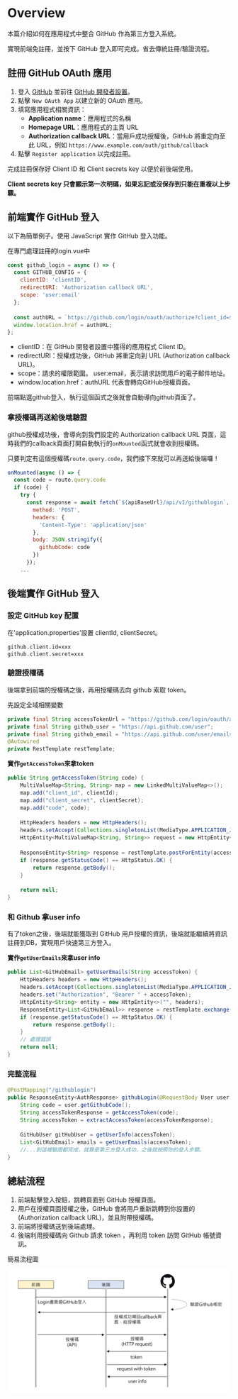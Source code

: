 # Overview

本篇介紹如何在應用程式中整合 GitHub 作為第三方登入系統。 

 
實現前端免註冊，並按下 GitHub 登入即可完成。省去傳統註冊/驗證流程。


## 註冊 GitHub OAuth 應用

1. 登入 [GitHub](https://github.com/) 並前往 [GitHub 開發者設置](https://github.com/settings/developers)。
2. 點擊 `New OAuth App` 以建立新的 OAuth 應用。
3. 填寫應用程式相關資訊：
    - **Application name**：應用程式的名稱
    - **Homepage URL**：應用程式的主頁 URL
    - **Authorization callback URL**：當用戶成功授權後，GitHub 將重定向至此 URL，例如 `https://www.example.com/auth/github/callback`
4. 點擊 `Register application` 以完成註冊。

完成註冊保存好 Client ID 和 Client secrets key 以便於前後端使用。

**Client secrets key 只會顯示第一次明碼，如果忘記或沒保存到只能在重複以上步驟。**
 
## 前端實作 GitHub 登入

以下為簡單例子。使用 JavaScript 實作 GitHub 登入功能。


在專門處理註冊的login.vue中

```javascript
const github_login = async () => {
  const GITHUB_CONFIG = {
    clientID: 'clientID',
    redirectURI: 'Authorization callback URL',
    scope: 'user:email'
  };

  const authURL = `https://github.com/login/oauth/authorize?client_id=${GITHUB_CONFIG.clientID}&redirect_uri=${GITHUB_CONFIG.redirectURI}&scope=user:email`;
  window.location.href = authURL;
};
```
 - clientID：在 GitHub 開發者設置中獲得的應用程式 Client ID。
 - redirectURI：授權成功後，GitHub 將重定向到 URL (Authorization callback URL)。
 - scope：請求的權限範圍。 user:email，表示請求訪問用戶的電子郵件地址。
 - window.location.href：authURL 代表會轉向GitHub授權頁面。

前端點選github登入，執行這個函式之後就會自動導向github頁面了。

### 拿授權碼再送給後端驗證

github授權成功後，會導向到我們設定的 Authorization callback URL 頁面，這時我們的callback頁面打開自動執行的`onMounted`函式就會收到授權碼。


只要判定有這個授權碼`route.query.code`，我們接下來就可以再送給後端囉！

```javascript
onMounted(async () => {
  const code = route.query.code
  if (code) {
    try {
      const response = await fetch(`${apiBaseUrl}/api/v1/githublogin`, {
        method: 'POST',
        headers: {
          'Content-Type': 'application/json'
        },
        body: JSON.stringify({
          githubCode: code
        })
      });
	...
``` 


## 後端實作 GitHub 登入


### 設定 GitHub key 配置

在'application.properties'設置 clientId, clientSecret。
```application
github.client.id=xxx
github.client.secret=xxx
```

### 驗證授權碼

後端拿到前端的授權碼之後，再用授權碼去向 github 索取 token。  

先設定全域相關變數

```java
private final String accessTokenUrl = "https://github.com/login/oauth/access_token";
private final String github_user = "https://api.github.com/user";
private final String github_email = "https://api.github.com/user/emails";
@Autowired
private RestTemplate restTemplate;
```

**實作`getAccessToken`來拿token**

```java
public String getAccessToken(String code) {
	MultiValueMap<String, String> map = new LinkedMultiValueMap<>();
	map.add("client_id", clientId);
	map.add("client_secret", clientSecret);
	map.add("code", code);

	HttpHeaders headers = new HttpHeaders();
	headers.setAccept(Collections.singletonList(MediaType.APPLICATION_JSON));
	HttpEntity<MultiValueMap<String, String>> request = new HttpEntity<>(map, headers);

	ResponseEntity<String> response = restTemplate.postForEntity(accessTokenUrl, request, String.class);
	if (response.getStatusCode() == HttpStatus.OK) {
		return response.getBody();
	}
	
	return null;
}
```

### 和 Github 拿user info

有了token之後，後端就能獲取到 GitHub 用戶授權的資訊，後端就能繼續將資訊註冊到DB，實現用戶快速第三方登入。

**實作`getUserEmails`來拿user info**

```java
public List<GitHubEmail> getUserEmails(String accessToken) {
	HttpHeaders headers = new HttpHeaders();
	headers.setAccept(Collections.singletonList(MediaType.APPLICATION_JSON));
	headers.set("Authorization", "Bearer " + accessToken);
	HttpEntity<String> entity = new HttpEntity<>("", headers);
	ResponseEntity<List<GitHubEmail>> response = restTemplate.exchange(github_email, HttpMethod.GET, entity, new ParameterizedTypeReference<List<GitHubEmail>>() {});
	if (response.getStatusCode() == HttpStatus.OK) {
		return response.getBody();
	}
	// 處理錯誤
	return null;
}
```

### 完整流程

```java
@PostMapping("/githublogin")
public ResponseEntity<AuthResponse> githubLogin(@RequestBody User user) {
	String code = user.getGithubCode();
	String accessTokenResponse = getAccessToken(code);
	String accessToken = extractAccessToken(accessTokenResponse);

	GitHubUser gitHubUser = getUserInfo(accessToken);
	List<GitHubEmail> emails = getUserEmails(accessToken);
	//...到這裡驗證都完成，就算是第三方登入成功，之後就按照你的登入步驟。
}
```

 
## 總結流程
1. 前端點擊登入按鈕，跳轉頁面到 GitHub 授權頁面。
2. 用戶在授權頁面授權之後，GitHub 會將用戶重新跳轉到你設置的(Authorization callback URL)，並且附帶授權碼。
3. 前端將授權碼送到後端處理。
4. 後端利用授權碼向 Github 請求 token ，再利用 token 訪問 GitHub 帳號資訊。


簡易流程圖

![github login flow](../image/github_login_flow.png)